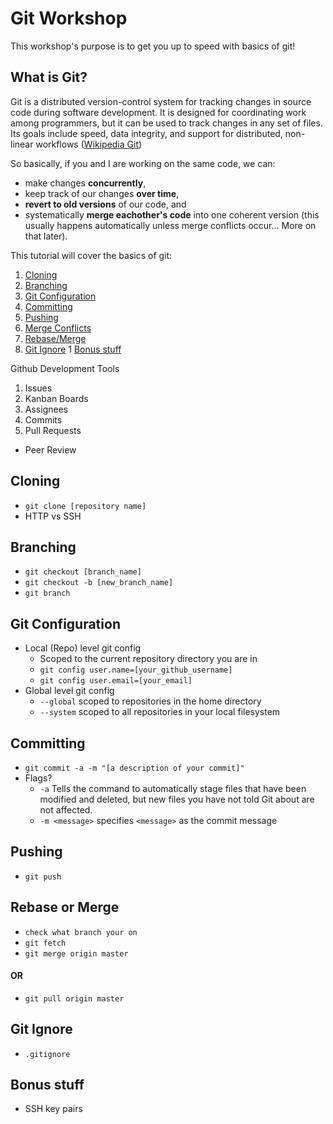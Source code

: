 # Git Workshop
This workshop's purpose is to get you up to speed with basics of git!

## What is Git?
Git is a distributed version-control system for tracking changes in source code during software development. 
It is designed for coordinating work among programmers, but it can be used to track changes in any set of files. 
Its goals include speed, data integrity, and support for distributed, non-linear workflows 
([Wikipedia Git](https://en.wikipedia.org/wiki/Git))

So basically, if you and I are working on the same code, we can:
* make changes **concurrently**,
* keep track of our changes **over time**, 
* **revert to old versions** of our code, and
* systematically **merge eachother's code** into one coherent version (this usually happens automatically unless merge conflicts occur... More on that later).

This tutorial will cover the basics of git:

1. [Cloning](#cloning)
1. [Branching](#branching)
1. [Git Configuration](#git-configuration)
1. [Committing](#committing)
1. [Pushing](#pushing)
1. [Merge Conflicts]()
1. [Rebase/Merge](#rebase-or-merge)
1. [Git Ignore](#git-ignore)
1  [Bonus stuff](#bonus-stuff)

Github Development Tools
1. Issues
1. Kanban Boards
1. Assignees
1. Commits
1. Pull Requests
 * Peer Review

## Cloning
* `git clone [repository name]`
* HTTP vs SSH

## Branching
* `git checkout [branch_name]`
* `git checkout -b [new_branch_name]`
* `git branch`

## Git Configuration
* Local (Repo) level git config
  * Scoped to the current repository directory you are in
  * `git config user.name=[your_github_username]`
  * `git config user.email=[your_email]`
* Global level git config
  * `--global` scoped to repositories in the home directory
  * `--system` scoped to all repositories in your local filesystem

## Committing
* `git commit -a -m "[a description of your commit]"`
* Flags?
  * `-a` Tells the command to automatically stage files that have been modified and deleted, but new files you have not told Git about are not affected.
  * `-m <message>` specifies `<message>` as the commit message

## Pushing
* `git push`

## Rebase or Merge
* `check what branch your on`
* `git fetch`
* `git merge origin master`
#### OR
* `git pull origin master`

## Git Ignore
* `.gitignore`

## Bonus stuff
* SSH key pairs
